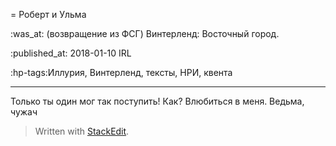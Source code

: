 = Роберт и Ульма

:was_at: (возвращение из ФСГ) Винтерленд: Восточный город.

:published_at: 2018-01-10 IRL

:hp-tags:Иллурия, Винтерленд, тексты, НРИ, квента

------------
Только ты один мог так поступить!
Как?
Влюбиться в меня. Ведьма, чужач


> Written with [StackEdit](https://stackedit.io/).
<!--stackedit_data:
eyJoaXN0b3J5IjpbLTIxMDczNTA0ODldfQ==
-->